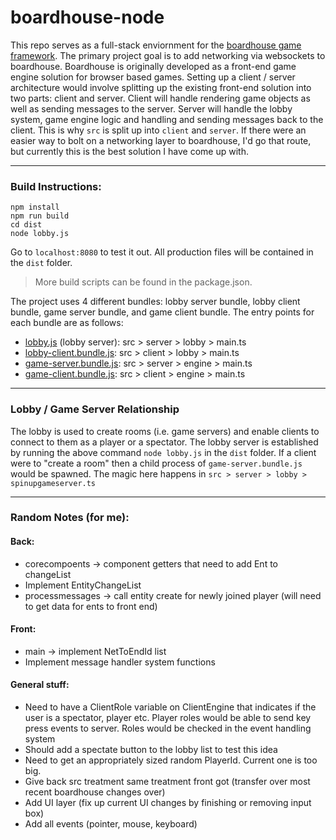 # boardhouse-node
This repo serves as a full-stack enviornment for the [boardhouse game framework](https://github.com/jjwall/BoardhouseTS). The primary project goal is to add networking via websockets to boardhouse. Boardhouse is originally developed as a front-end game engine solution for browser based games. Setting up a client / server architecture would involve splitting up the existing front-end solution into two parts: client and server. Client will handle rendering game objects as well as sending messages to the server. Server will handle the lobby system, game engine logic and handling and sending messages back to the client. This is why ``src`` is split up into ``client`` and ``server``.  If there were an easier way to bolt on a networking layer to boardhouse, I'd go that route, but currently this is the best solution I have come up with.

___

### Build Instructions:
```
npm install
npm run build
cd dist
node lobby.js
```

Go to ``localhost:8080`` to test it out. All production files will be contained in the ``dist`` folder.

> More build scripts can be found in the package.json. 

The project uses 4 different bundles: lobby server bundle, lobby client bundle, game server bundle, and game client bundle. The entry points for each bundle are as follows:
* <u>lobby.js</u> (lobby server): src > server > lobby > main.ts
* <u>lobby-client.bundle.js</u>: src > client > lobby > main.ts
* <u>game-server.bundle.js</u>: src > server > engine > main.ts
* <u>game-client.bundle.js</u>: src > client > engine > main.ts
___

### Lobby / Game Server Relationship

The lobby is used to create rooms (i.e. game servers) and enable clients to connect to them as a player or a spectator. The lobby server is established by running the above command ``node lobby.js`` in the ``dist`` folder. If a client were to "create a room" then a child process of ``game-server.bundle.js`` would be spawned. The magic here happens in ``src > server > lobby > spinupgameserver.ts``

___

### Random Notes (for me):

#### Back:
* corecompoents -> component getters that need to add Ent to changeList
* Implement EntityChangeList
* processmessages -> call entity create for newly joined player (will need to get data for ents to front end)

#### Front:
* main -> implement NetToEndId list
* Implement message handler system functions

#### General stuff:
* Need to have a ClientRole variable on ClientEngine that indicates if the user is a spectator, player etc. Player roles would be able to send key press events to server.
Roles would be checked in the event handling system
* Should add a spectate button to the lobby list to test this idea
* Need to get an appropriately sized random PlayerId. Current one is too big.
* Give back src treatment same treatment front got (transfer over most recent boardhouse changes over)
* Add UI layer (fix up current UI changes by finishing or removing input box)
* Add all events (pointer, mouse, keyboard)
